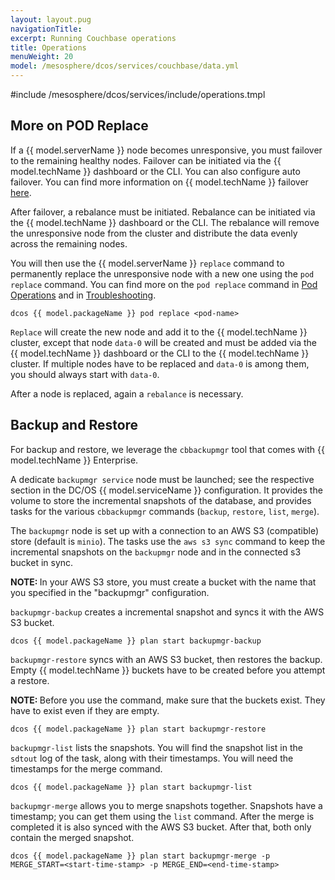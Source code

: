 ```yaml
---
layout: layout.pug
navigationTitle:
excerpt: Running Couchbase operations
title: Operations
menuWeight: 20
model: /mesosphere/dcos/services/couchbase/data.yml
---
```


#include /mesosphere/dcos/services/include/operations.tmpl

## More on POD Replace

If a {{ model.serverName }} node becomes unresponsive, you must failover to the remaining healthy nodes. Failover can be initiated via the {{ model.techName }} dashboard or the CLI. You can also configure auto failover. You can find more information on {{ model.techName }} failover [here](https://developer.couchbase.com/documentation/server/current/clustersetup/failover.html).

After failover, a rebalance must be initiated. Rebalance can be initiated via the {{ model.techName }} dashboard or the CLI. The rebalance will remove the unresponsive node from the cluster and distribute the data evenly across the remaining nodes.

You will then use the {{ model.serverName }} `replace` command to permanently replace the unresponsive node with a new one using the `pod replace` command. You can find more on the `pod replace` command in [Pod Operations](#replace) and in [Troubleshooting](../troubleshooting/#replacing-a-permanently-failed-node).

```
dcos {{ model.packageName }} pod replace <pod-name>
```

`Replace` will create the new node and add it to the {{ model.techName }} cluster, except that node `data-0` will be created and must be added via the {{ model.techName }} dashboard or the CLI to the {{ model.techName }} cluster. If multiple nodes have to be replaced and `data-0` is among them, you should always start with `data-0`.

After a node is replaced, again a `rebalance` is necessary.


## Backup and Restore

For backup and restore, we leverage the `cbbackupmgr` tool that comes with {{ model.techName }} Enterprise.

A dedicate `backupmgr service` node must be launched; see the respective section in the DC/OS {{ model.serviceName }} configuration. It provides the volume to store the incremental snapshots of the database, and provides tasks for the various `cbbackupmgr` commands (`backup`, `restore`, `list`, `merge`).

The `backupmgr` node is set up with a connection to an AWS S3 (compatible) store (default is `minio`). The tasks use the `aws s3 sync` command to keep the incremental snapshots on the `backupmgr` node and in the connected s3 bucket in sync.

<p class="message--note"><strong>NOTE: </strong> In your AWS S3 store, you must create a bucket with the name that you specified in the "backupmgr" configuration.</p> 



`backupmgr-backup` creates a incremental snapshot and syncs it with the AWS S3 bucket.

```
dcos {{ model.packageName }} plan start backupmgr-backup
```

`backupmgr-restore` syncs with an AWS S3 bucket, then restores the backup. Empty {{ model.techName }} buckets have to be created before you attempt a restore.

<p class="message--note"><strong>NOTE: </strong> Before you use the command, make sure that the buckets exist. They have to exist even if they are empty.</p> 


```
dcos {{ model.packageName }} plan start backupmgr-restore
```

`backupmgr-list` lists the snapshots. You will find the snapshot list in the `sdtout` log of the task, along with their timestamps. You will need the timestamps for the merge command.

```
dcos {{ model.packageName }} plan start backupmgr-list
```

`backupmgr-merge` allows you to merge snapshots together. Snapshots have a timestamp; you can get them using the `list` command. After the merge is completed it is also synced with the AWS S3 bucket. After that, both only contain the merged snapshot.

```
dcos {{ model.packageName }} plan start backupmgr-merge -p MERGE_START=<start-time-stamp> -p MERGE_END=<end-time-stamp>
```
